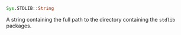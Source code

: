 ```julia
Sys.STDLIB::String
```

A string containing the full path to the directory containing the `stdlib` packages.
